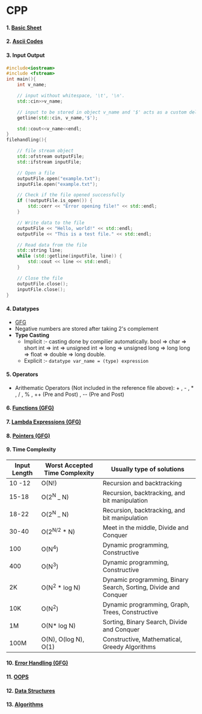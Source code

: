 # CPP

#### 1. [Basic Sheet](https://quickref.me/cpp)

#### 2. [Ascii Codes](https://quickref.me/ascii-code)

#### 3. Input Output

```c++
#include<iostream>
#include <fstream>
int main(){
    int v_name;

    // input without whitespace, '\t', '\n'.
    std::cin>>v_name;

    // input to be stored in object v_name and '$' acts as a custom delimeter.
    getline(std::cin, v_name,'$');

    std::cout<<v_name<<endl;
}
filehandling(){

    // file stream object
    std::ofstream outputFile;
    std::ifstream inputFile;

    // Open a file
    outputFile.open("example.txt");
    inputFile.open("example.txt");

    // Check if the file opened successfully
    if (!outputFile.is_open()) {
        std::cerr << "Error opening file!" << std::endl;
    }

    // Write data to the file
    outputFile << "Hello, world!" << std::endl;
    outputFile << "This is a test file." << std::endl;

    // Read data from the file
    std::string line;
    while (std::getline(inputFile, line)) {
        std::cout << line << std::endl;
    }

    // Close the file
    outputFile.close();
    inputFile.close();
}
```

#### 4. Datatypes

-   [GFG](https://www.geeksforgeeks.org/cpp-data-types/)
-   Negative numbers are stored after taking 2's complement
-   **Type Casting**
    -   Implicit :- casting done by compilier automatically. bool => char => short int => int => unsigned int => long => unsigned long => long long => float => double => long double.
    -   Explicit :- `datatype var_name = (type) expression`

#### 5. Operators

-   Arithematic Operators (Not included in the reference file above): + , - , \* , / , % , ++ (Pre and Post) , -- (Pre and Post)

#### 6. [Functions (GFG)](https://www.geeksforgeeks.org/functions-in-cpp/)

#### 7. [Lambda Expressions (GFG)](https://www.geeksforgeeks.org/lambda-expression-in-c/)

#### 8. [Pointers (GFG)](https://www.geeksforgeeks.org/cpp-pointers/)

#### 9. Time Complexity

| Input Length | Worst Accepted Time Complexity | Usually type of solutions                                       |
| ------------ | ------------------------------ | --------------------------------------------------------------- |
| 10 -12       | O(N!)                          | Recursion and backtracking                                      |
| 15-18        | O(2<sup>N</sup> \_ N)          | Recursion, backtracking, and bit manipulation                   |
| 18-22        | O(2<sup>N</sup> \_ N)          | Recursion, backtracking, and bit manipulation                   |
| 30-40        | O(2<sup>N/2</sup> \* N)        | Meet in the middle, Divide and Conquer                          |
| 100          | O(N<sup>4</sup>)               | Dynamic programming, Constructive                               |
| 400          | O(N<sup>3</sup>)               | Dynamic programming, Constructive                               |
| 2K           | O(N<sup>2</sup> \* log N)      | Dynamic programming, Binary Search, Sorting, Divide and Conquer |
| 10K          | O(N<sup>2</sup>)               | Dynamic programming, Graph, Trees, Constructive                 |
| 1M           | O(N\* log N)                   | Sorting, Binary Search, Divide and Conquer                      |
| 100M         | O(N), O(log N), O(1)           | Constructive, Mathematical, Greedy Algorithms                   |

#### 10. [Error Handling (GFG)](https://www.geeksforgeeks.org/exception-handling-c/)

#### 11. [OOPS](OOPS/OOPS.md)

#### 12. [Data Structures](Data%20Structures/DataStructures.md)

#### 13. [Algorithms](Algorithms/Algorithms.md)
